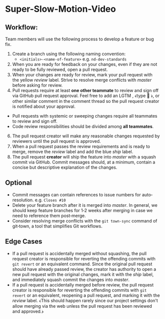 # Super-Slow-Motion-Video

## Workflow:

Team members will use the following process to develop a feature or bug fix.

1. Create a branch using the following naming convention:
   * `<initials>‐<name‐of‐feature>`  e.g.  `nd‐dev‐standards`
2. When you are ready for feedback on your changes, even if they are not ready to be fully reviewed, open a pull request.
3. When your changes are ready for review, mark your pull request with the yellow  *review*  label. Strive to resolve merge conflicts with *master* before asking for review.
4. Pull requests require at least **one other teammate** to review and sign off via GitHub pull request approval. Feel free to add an  LGTM ,   ﴾type  :ship: ﴿, or other similar comment in the comment thread so the pull request creator is notified about your approval. 
  * Pull requests with systemic or sweeping changes require all teammates to review and sign off.
  * Code review responsibilities should be divided among **all teammates**.
6. The pull request creator will make any reasonable changes requested by reviewers until the pull request is approved.
7. When a pull request passes the review requirements and is ready to merge, remove the *review* label and add the blue *ship* label.
8. The pull request **creator** will ship the feature into *master* with a squash commit via GitHub. Commit messages should, at a minimum, contain a concise but descriptive explanation of the changes.

## Optional
  * Commit messages can contain references to issue numbers for auto‐resolution. e.g. `Closes #10` 
  * Delete your feature branch after it is merged into *master*. In general, we should keep feature branches for 1‐2 weeks after merging in case we need to reference them post‐merge.
  * Consider resolving merge conflicts with the `git town‐sync` command of git‐town, a tool that simplifies Git workflows.
  
## Edge Cases
  * If a pull request is accidentally merged without squashing, the pull request creator is responsible for reverting the offending commits with `git revert` or an equivalent command. Since the original pull request should have already passed review, the creator has authority to open a new pull request with the original changes, mark it with the *ship* label, and immediately squash commit the changes into *master*.
  * If a pull request is accidentally merged before review, the pull request creator is responsible for reverting the offending commits with `git revert` or an equivalent, reopening a pull request, and marking it with the *review* label. ﴾This should happen rarely since our project settings don't allow merging via the web unless the pull request has been reviewed and approved.﴿
  
